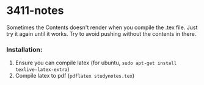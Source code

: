3411-notes
==========
Sometimes the Contents doesn't render when you compile the .tex file. Just try it again until it works. Try to avoid pushing without the contents in there.

### Installation:

1. Ensure you can compile latex (for ubuntu, `sudo apt-get install texlive-latex-extra`)
2. Compile latex to pdf (`pdflatex studynotes.tex`)

